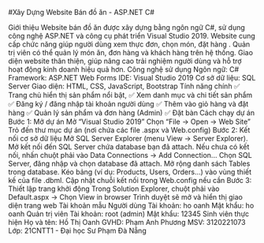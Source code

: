 #Xây Dựng Website Bán đồ ăn  - ASP.NET C#

Giới thiệu
Website bán đồ ăn được xây dựng bằng ngôn ngữ C#, sử dụng công nghệ ASP.NET và công cụ phát triển Visual Studio 2019. Website cung cấp chức năng giúp người dùng xem thực đơn, chọn món, đặt hàng . Quản trị viên có thể quản lý món ăn, đơn hàng và khách hàng trên hệ thống. Giao diện website thân thiện, giúp nâng cao trải nghiệm người dùng và hỗ trợ hoạt động kinh doanh hiệu quả hơn.
Công nghệ sử dụng
Ngôn ngữ: C#
Framework: ASP.NET Web Forms 
IDE: Visual Studio 2019
Cơ sở dữ liệu: SQL Server
Giao diện: HTML, CSS, JavaScript, Bootstrap
Tính năng chính
✅ Trang chủ hiển thị sản phẩm nổi bật, 
✅ Xem danh mục và chi tiết sản phẩm
✅ Đăng ký / đăng nhập tài khoản người dùng
✅ Thêm vào giỏ hàng và đặt hàng
✅ Quản lý sản phẩm và đơn hàng (Admin)
✅ Đặt bàn
Cách chạy dự án
Bước 1: Mở dự án
Mở “Visual Studio 2019”
Chọn “File → Open → Web Site”
Trỏ đến thư mục dự án (nơi chứa các file .aspx và Web.config)
Bước 2: Kết nối cơ sở dữ liệu
Mở SQL Server Explorer (menu View → Server Explorer). Mở kết nối đến SQL Server chứa database bạn đã attach. Nếu chưa có kết nối, nhấn chuột phải vào Data Connections → Add Connection... Chọn SQL Server, đăng nhập và chọn database đã attach. Mở rộng danh sách Tables trong database. Kéo bảng (ví dụ: Products, Users, Orders...) vào vùng thiết kế của file .dbml.
Cập nhật chuỗi kết nối trong Web.config nếu cần
Bước 3: Thiết lập trang khởi động
Trong Solution Explorer, chuột phải vào Default.aspx → Chọn View in browser
Trình duyệt sẽ mở và hiển thị giao diện trang web
Tài khoản mẫu
Người dùng
Tài khoản: ho oanh
Mật khẩu: ho oanh
Quản trị viên
Tài khoản: root (admin)
Mật khẩu: 12345
Sinh viên thực hiện
Họ và tên: Hồ Thị Oanh
GVHD: Phạm Anh Phương
MSV: 3120221073
Lớp: 21CNTT1 - Đại học Sư Phạm Đà Nẵng
